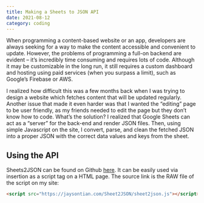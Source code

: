 ```yaml
---
title: Making a Sheets to JSON API
date: 2021-08-12
category: coding
---
```


When programming a content-based website or an app, developers are always seeking for a way to make the content accessible and convenient to update. However, the problems of programming a full-on backend are evident – it’s incredibly time consuming and requires lots of code. Although it may be customizable in the long run, it still requires a custom dashboard and hosting using paid services (when you surpass a limit), such as Google’s Firebase or AWS.

I realized how difficult this was a few months back when I was trying to design a website which fetches content that will be updated regularly. Another issue that made it even harder was that I wanted the “editing” page to be user friendly, as my friends needed to edit the page but they don’t know how to code. What’s the solution? I realized that Google Sheets can act as a “server” for the back-end and render JSON files. Then, using simple Javascript on the site, I convert, parse, and clean the fetched JSON into a proper JSON with the correct data values and keys from the sheet.

## Using the API

Sheets2JSON can be found on Github [here][1]. It can be easily used via insertion as a script tag on a HTML page. The source link is the RAW file of the script on my site:
```html
<script src="https://jaysontian.com/Sheet2JSON/sheet2json.js"></script>
```


[1]:	https://github.com/Jaysontian/Sheet2JSON